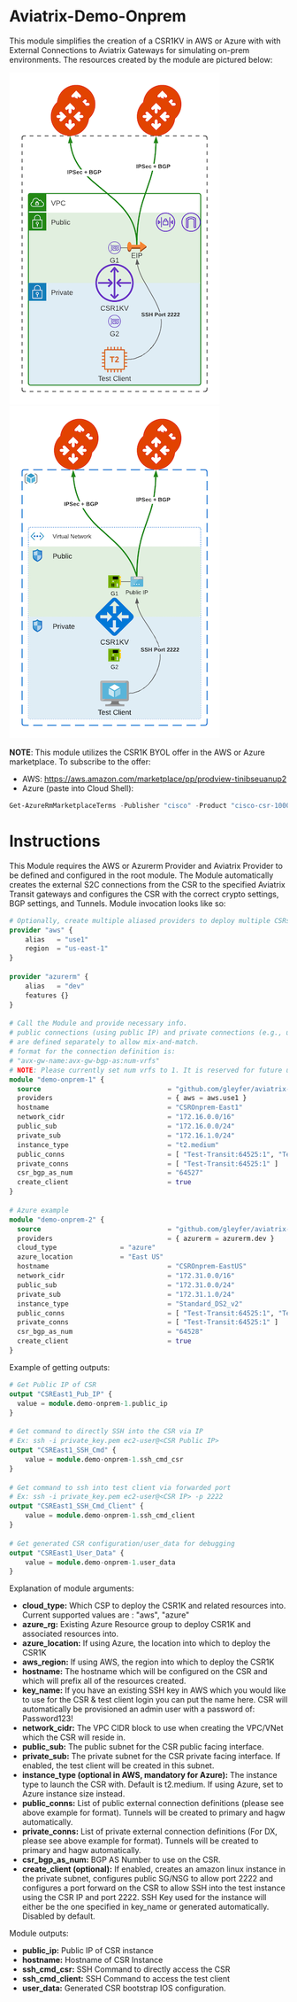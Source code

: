 # Aviatrix-Demo-Onprem

This module simplifies the creation of a CSR1KV in AWS or Azure with with External Connections to Aviatrix Gateways for simulating on-prem environments. The resources created by the module are pictured below:

![AWS Topology](aviatrix-demo-onprem-Topology.png) ![Azure Topology](aviatrix-demo-onprem-Azure.png)

**NOTE**: This module utilizes the CSR1K BYOL offer in the AWS or Azure marketplace. To subscribe to the offer:
- AWS: https://aws.amazon.com/marketplace/pp/prodview-tinibseuanup2
- Azure (paste into Cloud Shell):
```powershell
Get-AzureRmMarketplaceTerms -Publisher "cisco" -Product "cisco-csr-1000v" -Name "17_3_3-byol" | Set-AzureRmMarketplaceTerms -Accept
```

# Instructions

This Module requires the AWS or Azurerm Provider and Aviatrix Provider to be defined and configured in the root module. The Module automatically creates the external S2C connections from the CSR to the specified Aviatrix Transit gateways and configures the CSR with the correct crypto settings, BGP settings, and Tunnels. Module invocation looks like so:

```terraform
# Optionally, create multiple aliased providers to deploy multiple CSRs across regions or CSPs
provider "aws" {
	alias   = "use1"
	region  = "us-east-1"
}

provider "azurerm" {
	alias   = "dev"
	features {}
}

# Call the Module and provide necessary info.
# public connections (using public IP) and private connections (e.g., using DX) 
# are defined separately to allow mix-and-match.
# format for the connection definition is: 
# "avx-gw-name:avx-gw-bgp-as:num-vrfs"
# NOTE: Please currently set num vrfs to 1. It is reserved for future use
module "demo-onprem-1" {
  source                                = "github.com/gleyfer/aviatrix-demo-onprem"
  providers                             = { aws = aws.use1 }
  hostname                              = "CSROnprem-East1"
  network_cidr                          = "172.16.0.0/16"
  public_sub                            = "172.16.0.0/24"
  private_sub                           = "172.16.1.0/24"
  instance_type                         = "t2.medium"
  public_conns                          = [ "Test-Transit:64525:1", "TestWest-Transit:64526:1"]
  private_conns                         = [ "Test-Transit:64525:1" ]
  csr_bgp_as_num                        = "64527"
  create_client                         = true
}

# Azure example
module "demo-onprem-2" {
  source                                = "github.com/gleyfer/aviatrix-demo-onprem"
  providers                             = { azurerm = azurerm.dev }
  cloud_type				= "azure"
  azure_location			= "East US"
  hostname                              = "CSROnprem-EastUS"
  network_cidr                          = "172.31.0.0/16"
  public_sub                            = "172.31.0.0/24"
  private_sub                           = "172.31.1.0/24"
  instance_type                         = "Standard_DS2_v2"
  public_conns                          = [ "Test-Transit:64525:1", "TestWest-Transit:64526:1"]
  private_conns                         = [ "Test-Transit:64525:1" ]
  csr_bgp_as_num                        = "64528"
  create_client                         = true
}
```

Example of getting outputs:

```terraform
# Get Public IP of CSR
output "CSREast1_Pub_IP" {
  value = module.demo-onprem-1.public_ip
}

# Get command to directly SSH into the CSR via IP
# Ex: ssh -i private_key.pem ec2-user@<CSR Public IP>
output "CSREast1_SSH_Cmd" {
    value = module.demo-onprem-1.ssh_cmd_csr
}

# Get command to ssh into test client via forwarded port
# Ex: ssh -i private_key.pem ec2-user@<CSR IP> -p 2222
output "CSREast1_SSH_Cmd_Client" {
    value = module.demo-onprem-1.ssh_cmd_client
}

# Get generated CSR configuration/user_data for debugging
output "CSREast1_User_Data" {
    value = module.demo-onprem-1.user_data
}
```

Explanation of module arguments:

- **cloud_type:** Which CSP to deploy the CSR1K and related resources into. Current supported values are : "aws", "azure"
- **azure_rg:** Existing Azure Resource group to deploy CSR1K and associated resources into.
- **azure_location:** If using Azure, the location into which to deploy the CSR1K
- **aws_region:** If using AWS, the region into which to deploy the CSR1K
- **hostname:** The hostname which will be configured on the CSR and which will prefix all of the resources created.
- **key_name:** If you have an existing SSH key in AWS which you would like to use for the CSR & test client login you can put the name here. CSR will automatically be provisioned an admin user with a password of: Password123!
- **network_cidr:** The VPC CIDR block to use when creating the VPC/VNet which the CSR will reside in.
- **public_sub:** The public subnet for the CSR public facing interface.
- **private_sub:** The private subnet for the CSR private facing interface. If enabled, the test client will be created in this subnet.
- **instance_type (optional in AWS, mandatory for Azure):** The instance type to launch the CSR with. Default is t2.medium. If using Azure, set to Azure instance size instead.
- **public_conns:** List of public external connection definitions (please see above example for format). Tunnels will be created to primary and hagw automatically.
- **private_conns:** List of private external connection definitions (For DX, please see above example for format). Tunnels will be created to primary and hagw automatically.
- **csr_bgp_as_num:** BGP AS Number to use on the CSR.
- **create_client (optional):** If enabled, creates an amazon linux instance in the private subnet, configures public SG/NSG to allow port 2222 and configures a port forward on the CSR to allow SSH into the test instance using the CSR IP and port 2222. SSH Key used for the instance will either be the one specified in key_name or generated automatically. Disabled by default.

Module outputs:

- **public_ip:** Public IP of CSR instance
- **hostname:** Hostname of CSR Instance
- **ssh_cmd_csr:** SSH Command to directly access the CSR
- **ssh_cmd_client:** SSH Command to access the test client
- **user_data:** Generated CSR bootstrap IOS configuration.
